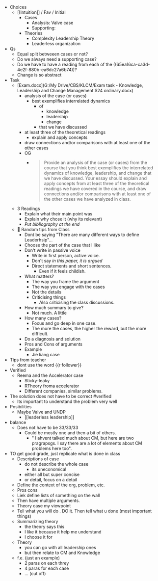 - Choices
	- [[Intuition]] / Fav / Initial
		- Cases
			- Analysis: Valve case
			- Supporting:
		- Theories
			- Complexity Leadership Theory
			- Leaderless organization
- Qs
	- Equal split betweeen cases or not?
	- Do we always need a supporting case?
	- Do we have to have a reading from each of the ((65ea16ca-ca3d-4e2f-880b-ea6dc27a6b74))?
	- Change is so abstract
- Task
	- [Exam.docx](G:/My Drive/CBS/KLCM/Exam task - Knowledge, Leadership and Change Management S24 ordinary.docx)
		- analysis of the case (or cases)
			- best exemplifies interrelated dynamics
				- of
					- knowledge
					- leadership
					- change
				- that we have discussed
		- at least three of the theoretical readings
			- explain and apply concepts
		- draw connections and/or comparisons with at least one of the other cases
		- OG
			- > Provide an analysis of the case (or cases) from the course that you think best exemplifies the interrelated dynamics of knowledge, leadership, and change that we have discussed. Your essay should explain and apply concepts from at least three of the theoretical readings we have covered in the course, and draw connections and/or comparisons with at least one of the other cases we have analyzed in class.
	- 3 Readings
		- Explain what their main point was
		- Explain why chose it (why its relevant)
		- *Put bibliography at the end*
	- 🔹 Random tips from Class
		- Dont be saying "There are many different ways to define Leaderhsip"...
		- Choose the part of the case that I like
		- Don't write in passive voice
			- Write in first person, active voice.
			- Don't say *in this paper, it is argued*
			- Direct statements and short sentences.
				- Even if it feels childish.
		- What matters?
			- The way you frame the argument
			- The way you engage with the cases
			- Not the details
			- Criticising things
				- Also criticising the class discussions.
		- How much summary to give?
			- Not much. A little
		- How many cases?
			- Focus and go deep in one case.
			- The more the cases, the higher the reward, but the more difficult.
		- Do a diagnosis and solution
		- Pros and Cons of arguments
		- Example
			- Jie liang case
- Tips from teacher
	- dont use the word {{r follower}}
- Verified
	- Reema and the Accelerator case
		- Sticky-leaky
		- RTheory froma accelerator
		- Different companies, similar problems.
- The solution does not have to be correct #verified
	- Its important to understand the problem very well
- Posibilities
	- Maybe Valve and UNDP
		- [[leaderless leadership]]
- balance
	- Does not have to be 33/33/33
		- Could be mostly one and then a bit of others.
			- " I ahvent talked much about CM, but here are two pragrapsgs. I say there are a lot of elements about CM problems here too".
- TO get good grade, just replicate what is done in class
	- Descriptions of case
		- do not describe the whole case
			- its uneconomical
		- either all but super concise
		- or detail, focus on a detail
	- Define the context of the org, problem, etc.
	- Pros cons
	- Liek define lists of something on the wall
	- Then have multiple arguments.
	- Theory case my viewpoint
	- Tell what you will do . DO it. Then tell what u done (most important things)
	- Summarizing theory
		- the theory says this
		- I like it because it help me understand
		- I choose it for
	- Theory
		- you can go with all leadership ones
		- but then relate to CM and Knowledge
	- f.e. (just an example)
		- 2 paras on each threy
		- 4 paras for each case
		- ... (cut off)
